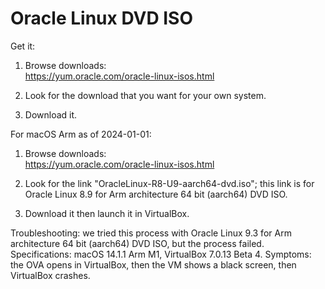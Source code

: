 # Oracle Linux DVD ISO

Get it:

1. Browse downloads:<br>https://yum.oracle.com/oracle-linux-isos.html

2. Look for the download that you want for your own system. 

3. Download it.

For macOS Arm as of 2024-01-01:

1. Browse downloads:<br>https://yum.oracle.com/oracle-linux-isos.html

2. Look for the link "OracleLinux-R8-U9-aarch64-dvd.iso"; this link is for Oracle Linux 8.9 for Arm architecture 64 bit (aarch64) DVD ISO. 

3. Download it then launch it in VirtualBox.

Troubleshooting: we tried this process with Oracle Linux 9.3 for Arm architecture 64 bit (aarch64) DVD ISO, but the process failed. Specifications: macOS 14.1.1 Arm M1, VirtualBox 7.0.13 Beta 4. Symptoms: the OVA opens in VirtualBox, then the VM shows a black screen, then VirtualBox crashes. 
